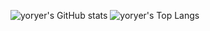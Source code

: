 ![yoryer's GitHub stats](https://github-readme-stats.vercel.app/api?username=yoryer&show_icons=true&theme=holi&count_private=true&hide=contribs)
![yoryer's Top Langs](https://github-readme-stats.vercel.app/api/top-langs/?username=yoryer&layout=compact&theme=holi)
